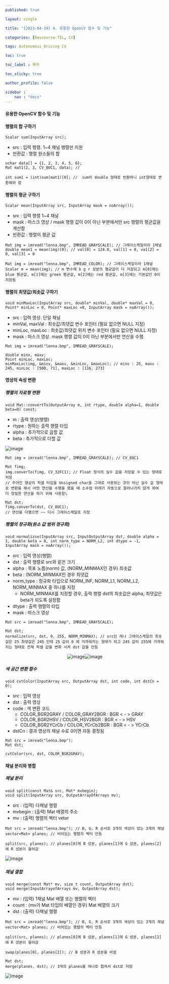 ```yaml
---
published: true

layout: single

title: "[2023-04-19] 4. 유용한 OpenCV 함수 및 기능"

categories: [Devcourse-TIL, CV]

tags: Autonomous_Driving CV

toc: true

toc_label : 목차

toc_sticky: true

author_profile: false

sidebar :
    nav : "docs"
---
```


####  유용한 OpenCV 함수 및 기능



#### 행렬의 합 구하기

```
Scalar sum(InputArray src);
```

- src : 입력 행렬.  1~4 채널 행렬만 지원
- 반환값 : 행렬 원소들의 합



```
uchar data[] = {1, 2, 3, 4, 5, 6};
Mat mat1(2, 3, CV_8UC1, data); // 

int sum1 = (int)sum(mat1)[0]; //  sum이 double 형태로 반환하니 int형태로 변환해야 함
```



#### 행렬의 평균 구하기

```
Scalar mean(InputArray src, InputArray mask = noArray());
```

- src : 입력 행렬 1~4 채널
- mask : 마스크 영상 / mask 행렬 값이 0이 아닌 부분에서만 src 행렬의 평균값을 계산함
- 반환값 : 행렬의 평균 값



```
Mat img = imread("lenna.bmp", IMREAD_GRAYSCALE); // 그레이스케일이라 1채널 
double mean1 = mean(img)[0]; // val[0] = 124.0, val[1] = 0, va1[2] = 0, val[3] = 0 
```

```
Mat img = imread("lenna.bmp", IMREAD_COLOR); // 그레이스케일이라 1채널 
Scalar m = mean(img); // m 변수에 b g r 성분의 평균값이 다 저장되고 m[0]에는 blue 평균값, m[1]에는 green 평균값, m[2]에는 red 평균값, m[3]에는 기본값인 0이 저장됨
```



#### 행렬의 최댓값/최솟값 구하기

```
void minMaxLoc(InputArray src, double* minVal, double* maxVal = 0, Point* minLoc = 0, Point* maxLoc =0, InputArray mask = noArray());
```

- src : 입력 영상. 단일 채널
- minVal, maxVal : 최솟값/최댓값 변수 포인터 (필요 없으면 NULL 지정)
- minLoc, maxLoc : 최솟값/최댓값 위치 변수 포인터 (필요 없으면 NULL 지정)
- mask : 마스크 영상. mask 행렬 값이 0이 아닌 부분에서만 연산을 수행



```
Mat img = imread("lenna.bmp", IMREAD_GRAYSCALE);

double minv, maxv;
Point minLoc, maxLoc;
minMaxLoc(img, &minv, &maxv, &minLoc, &maxLoc); // minv : 25, maxv : 245, minLoc : [508, 71], maxLoc : [116, 273]
```



#### 영상의 속성 변환

##### 행렬의 자료형 변환

```
void Mat::convertTo(OutputArray m, int rtype, double alpha=1, double beta=0) const;
```

- m : 출력 영상(행렬)
- rtype : 원하는 출력 행렬 타입
- alpha : 추가적으로 곱할 값
- beta : 추가적으로 더할 값 

![image](https://user-images.githubusercontent.com/116723552/233404789-1ff40cee-9da0-43fb-8b2e-2830c4c9ef54.png)

```
Mat img = imread("lenna.bmp", IMREAD_GRAYSCALE); // CV_8UC1

Mat fimg;
img.converTo(fimg, CV_32FC1); // Float 형식의 실수 값을 저장할 수 있는 형태로 저장
// 주어진 영상의 픽셀 타입을 Unsigned char을 그대로 사용하는 것이 아닌 실수 값 형태로 변환을 해서 어떤 연산을 수행을 했을 때 소수점 아래가 자동으로 잘려나가지 않게 하여 더 정밀한 연산을 하기 위해 사용함\

Mat dst;
fimg.converTo(dst, CV_8UC1);
// 연산을 다했으면 ~~ 다시 그레이스케일로 지정
```



##### 행렬의 정규화(원소 값 범위 정규화)

```
void normalizse(InputArray src, InputOutputArray dst, double alpha = 1, double beta = 0, int norm_type = NORM_L2, int dtype = -1, InputArray mask = noArray());
```

- src : 입력 영상(행렬)
- dst : 출력 행렬로 src와 같은 크기
- alpha : 목표 노름(norm) 값,  (NORM_MINMAX인 경우) 최솟값
- beta : (NORM_MINMAX인 경우 최댓값
- norm_type : 정규화 타입으로 NORM_INF, NORM_L1, NORM_L2, NORM_MINMAX 중 하나를 지정
  - NORM_MINMAX를 지정할 경우, 출력 행렬 dst의 최솟값은 alpha, 최댓값은 beta가 되도록 설정함
- dtype : 출력 행렬의 타입
- mask : 마스크 영상



```
Mat src = imread("lenna.bmp", IMREAD_GRAYSCALE);

Mat dst;
normalize(src, dst, 0, 255, NORM_MINMAX); // src인 레나 그레이스케일의 최솟값은 25 최댓값은 245 인데 25 값이 0 에 가까워지는 형태가 되고 245 값이 255에 가까워지는 형태로 전체 픽셀 값을 변화 시켜 dst 값을 만듬
```

<center>
    
</center>

<center><img src="https://user-images.githubusercontent.com/116723552/233412750-5f5bdb33-4f7c-417e-afb1-6908f53a7f0f.png" alt="image" /><img src="https://user-images.githubusercontent.com/116723552/233413937-4967e429-0c85-4cb6-b212-e5e059b5ef93.png" alt="image" /></center>



##### 색 공간 변환 함수

```
void cvtColor(InputArray src, OutputArray dst, int code, int dstCn = 0);
```

- src : 입력 영상
- dst : 출력 영상
- code : 색 변환 코드
  - COLOR_BGR2GRAY / COLOR_GRAY2BGR : BGR < - > GRAY
  - COLOR_BGR2HSV / COLOR_HSV2BGR : BGR < - > HSV
  - COLOR_BGR2YCrCb / COLOR_YCrCb2BGR : BGR < - > YCrCb
- dstCn : 결과 영상의 채널 수로 0이면 자동 결정됨



```
Mat src = imread("lenna.bmp");
Mat dst;

cvtColor(src, dst, COLOR_BGR2GRAY);
```



#### 채널 분리와 병합

##### 채널 분리

```
void split(const Mat& src, Mat* mvbegin);
void split(InputArray src, OutputArrayOfArrays mv);
```

- src : (입력) 다채널 행렬
- mvbegin : (출력) Mat 배열의 주소
- mv : (출력) 행렬의 벡터 vetor<Mat>



```
Mat src = imread("lenna.bmp"); // B, G, R 순서로 3개의 색상이 있는 3개의 채널
vector<Mat> planes; // 비어있는 행렬의 벡터 만듬

split(src, planes); // planes[0]에 B 성분, planes[1]에 G 성분, planes[2]에 R 성분이 들어감
```

![image](https://user-images.githubusercontent.com/116723552/233422852-94924e9e-9933-4092-a19b-0c46855d4500.png)

##### 

##### 채널 결합

```
void merge(const Mat* mv, size_t count, OutputArray dst);
void merge(InputArrayofArrays mv, OutputArray dst);
```

- mv : (입력) 1채널 Mat 배열 또는 행렬의 벡터
- count : (mv가 Mat 타입의 배열인 경우) Mat 배열의 크기
- dst : (출력) 다채널 행렬



```
Mat src = imread("lenna.bmp"); // B, G, R 순서로 3개의 색상이 있는 3개의 채널
vector<Mat> planes; // 비어있는 행렬의 벡터 만듬

split(src, planes); // planes[0]에 B 성분, planes[1]에 G 성분, planes[2]에 R 성분이 들어감

swap(planes[0], planes[2]); // B 성분과 R 성분을 바꿈

Mat dst;
merge(planes, dst); // 3개의 planes를 하나로 합쳐서 dst로 저장
```

![image](https://user-images.githubusercontent.com/116723552/233422852-94924e9e-9933-4092-a19b-0c46855d4500.png)







